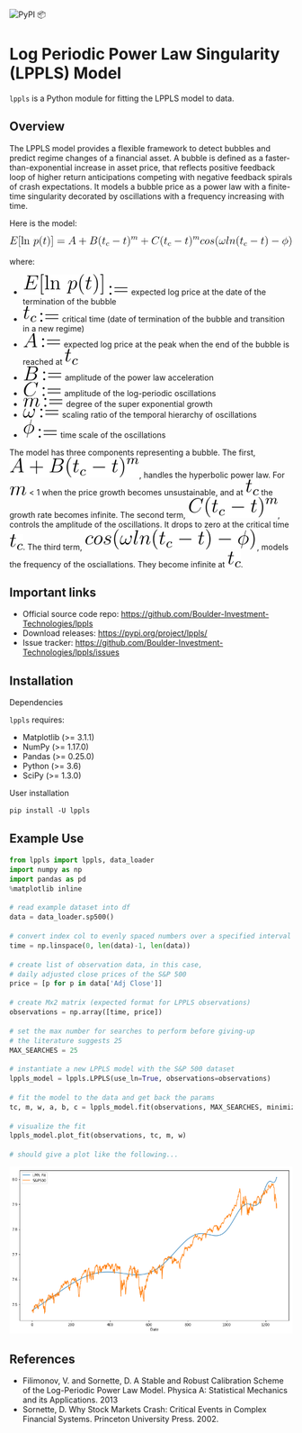 ![PyPI 📦   ](https://github.com/Boulder-Investment-Technologies/lppls/workflows/PyPI%20%F0%9F%93%A6%20%20%20/badge.svg?branch=master)
# Log Periodic Power Law Singularity (LPPLS) Model 
`lppls` is a Python module for fitting the LPPLS model to data.


## Overview
The LPPLS model provides a flexible framework to detect bubbles and predict regime changes of a financial asset. A bubble is defined as a faster-than-exponential increase in asset price, that reflects positive feedback loop of higher return anticipations competing with negative feedback spirals of crash expectations. It models a bubble price as a power law with a finite-time singularity decorated by oscillations with a frequency increasing with time. 

Here is the model:

![LPPLS Model](https://github.com/Boulder-Investment-Technologies/lppls/raw/master/img/latex/LPPLS_Model.svg)

  where:

  - ![Expected Log Price](https://github.com/Boulder-Investment-Technologies/lppls/raw/master/img/latex/Expected_Log_Price.svg) ![Colon Equals](https://github.com/Boulder-Investment-Technologies/lppls/raw/master/img/latex/coloneq.svg) expected log price at the date of the termination of the bubble
  - ![Critical Time](https://github.com/Boulder-Investment-Technologies/lppls/raw/master/img/latex/Critical_Time.svg) ![Colon Equals](https://github.com/Boulder-Investment-Technologies/lppls/raw/master/img/latex/coloneq.svg) critical time (date of termination of the bubble and transition in a new regime) 
  - ![A](https://github.com/Boulder-Investment-Technologies/lppls/raw/master/img/latex/A.svg) ![Colon Equals](https://github.com/Boulder-Investment-Technologies/lppls/raw/master/img/latex/coloneq.svg) expected log price at the peak when the end of the bubble is reached at ![Critical Time](https://github.com/Boulder-Investment-Technologies/lppls/raw/master/img/latex/Critical_Time.svg)
  - ![B](https://github.com/Boulder-Investment-Technologies/lppls/raw/master/img/latex/B.svg) ![Colon Equals](https://github.com/Boulder-Investment-Technologies/lppls/raw/master/img/latex/coloneq.svg) amplitude of the power law acceleration
  - ![C](https://github.com/Boulder-Investment-Technologies/lppls/raw/master/img/latex/C.svg) ![Colon Equals](https://github.com/Boulder-Investment-Technologies/lppls/raw/master/img/latex/coloneq.svg) amplitude of the log-periodic oscillations
  - ![m](https://github.com/Boulder-Investment-Technologies/lppls/raw/master/img/latex/m.svg) ![Colon Equals](https://github.com/Boulder-Investment-Technologies/lppls/raw/master/img/latex/coloneq.svg) degree of the super exponential growth
  - ![omega](https://github.com/Boulder-Investment-Technologies/lppls/raw/master/img/latex/omega.svg) ![Colon Equals](https://github.com/Boulder-Investment-Technologies/lppls/raw/master/img/latex/coloneq.svg) scaling ratio of the temporal hierarchy of oscillations
  - ![phi](https://github.com/Boulder-Investment-Technologies/lppls/raw/master/img/latex/phi.svg) ![Colon Equals](https://github.com/Boulder-Investment-Technologies/lppls/raw/master/img/latex/coloneq.svg) time scale of the oscillations
    
The model has three components representing a bubble. The first, ![LPPLS Term 1](https://github.com/Boulder-Investment-Technologies/lppls/raw/master/img/latex/LPPLS_Term_1.svg), handles the hyperbolic power law. For ![m](https://github.com/Boulder-Investment-Technologies/lppls/raw/master/img/latex/m.svg) < 1 when the price growth becomes unsustainable, and at ![Critical Time](https://github.com/Boulder-Investment-Technologies/lppls/raw/master/img/latex/Critical_Time.svg) the growth rate becomes infinite. The second term, ![LPPLS Term 2](https://github.com/Boulder-Investment-Technologies/lppls/raw/master/img/latex/LPPLS_Term_2.svg), controls the amplitude of the oscillations. It drops to zero at the critical time ![Critical Time](https://github.com/Boulder-Investment-Technologies/lppls/raw/master/img/latex/Critical_Time.svg). The third term, ![LPPLS Term 3](https://github.com/Boulder-Investment-Technologies/lppls/raw/master/img/latex/LPPLS_Term_3.svg), models the frequency of the osciallations. They become infinite at ![Critical Time](https://github.com/Boulder-Investment-Technologies/lppls/raw/master/img/latex/Critical_Time.svg).

## Important links
 - Official source code repo: https://github.com/Boulder-Investment-Technologies/lppls
 - Download releases: https://pypi.org/project/lppls/
 - Issue tracker: https://github.com/Boulder-Investment-Technologies/lppls/issues

## Installation
Dependencies

`lppls` requires:
 - Matplotlib (>= 3.1.1)
 - NumPy (>= 1.17.0)
 - Pandas (>= 0.25.0)
 - Python (>= 3.6)
 - SciPy (>= 1.3.0)

User installation
```
pip install -U lppls
```

## Example Use
```python
from lppls import lppls, data_loader
import numpy as np
import pandas as pd
%matplotlib inline

# read example dataset into df 
data = data_loader.sp500()

# convert index col to evenly spaced numbers over a specified interval
time = np.linspace(0, len(data)-1, len(data))

# create list of observation data, in this case, 
# daily adjusted close prices of the S&P 500
price = [p for p in data['Adj Close']]

# create Mx2 matrix (expected format for LPPLS observations)
observations = np.array([time, price])

# set the max number for searches to perform before giving-up
# the literature suggests 25
MAX_SEARCHES = 25

# instantiate a new LPPLS model with the S&P 500 dataset
lppls_model = lppls.LPPLS(use_ln=True, observations=observations)

# fit the model to the data and get back the params
tc, m, w, a, b, c = lppls_model.fit(observations, MAX_SEARCHES, minimizer='Nelder-Mead')

# visualize the fit
lppls_model.plot_fit(observations, tc, m, w)

# should give a plot like the following...
```

![LPPLS Fit to the S&P500 Dataset](https://github.com/Boulder-Investment-Technologies/lppls/raw/master/img/sp500_lppls_fit.png)

## References
 - Filimonov, V. and Sornette, D. A Stable and Robust Calibration Scheme of the Log-Periodic Power Law Model. Physica A: Statistical Mechanics and its Applications. 2013
 - Sornette, D. Why Stock Markets Crash: Critical Events in Complex Financial Systems. Princeton University Press. 2002.
